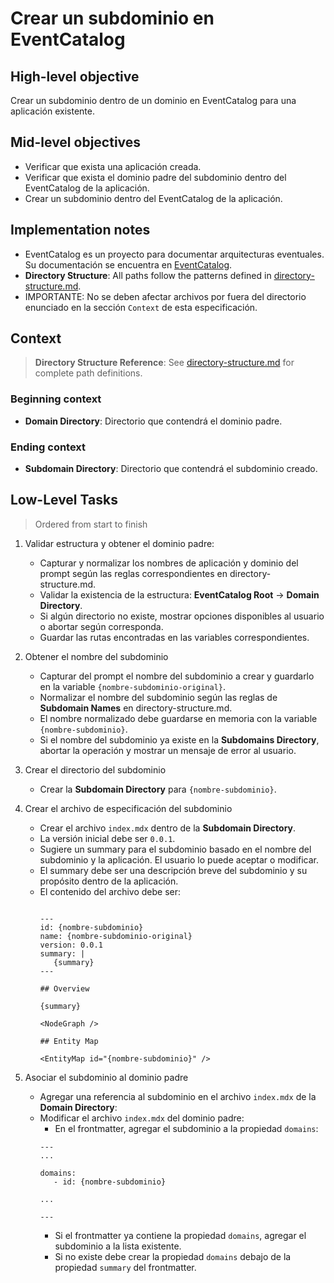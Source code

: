 # Crear un subdominio en EventCatalog

## High-level objective

Crear un subdominio dentro de un dominio en EventCatalog para una aplicación existente.

## Mid-level objectives
- Verificar que exista una aplicación creada.
- Verificar que exista el dominio padre del subdominio dentro del EventCatalog de la aplicación.
- Crear un subdominio dentro del EventCatalog de la aplicación.

## Implementation notes

- EventCatalog es un proyecto para documentar arquitecturas eventuales. Su documentación se encuentra en [EventCatalog](https://github.com/Sinco/Cosmos.EventCatalog).
- **Directory Structure**: All paths follow the patterns defined in [directory-structure.md](./directory-structure.md).
- IMPORTANTE: No se deben afectar archivos por fuera del directorio enunciado en la sección `Context` de esta especificación.

## Context

> **Directory Structure Reference**: See [directory-structure.md](./directory-structure.md) for complete path definitions.

### Beginning context

- **Domain Directory**: Directorio que contendrá el dominio padre.

### Ending context

- **Subdomain Directory**: Directorio que contendrá el subdominio creado.

## Low-Level Tasks
> Ordered from start to finish

1. Validar estructura y obtener el dominio padre:
   - Capturar y normalizar los nombres de aplicación y dominio del prompt según las reglas correspondientes en directory-structure.md.
   - Validar la existencia de la estructura: **EventCatalog Root** → **Domain Directory**.
   - Si algún directorio no existe, mostrar opciones disponibles al usuario o abortar según corresponda.
   - Guardar las rutas encontradas en las variables correspondientes.
   

2. Obtener el nombre del subdominio
   - Capturar del prompt el nombre del subdominio a crear y guardarlo en la variable `{nombre-subdominio-original}`.
   - Normalizar el nombre del subdominio según las reglas de **Subdomain Names** en directory-structure.md.
   - El nombre normalizado debe guardarse en memoria con la variable `{nombre-subdominio}`.
   - Si el nombre del subdominio ya existe en la **Subdomains Directory**, abortar la operación y mostrar un mensaje de error al usuario.
3. Crear el directorio del subdominio
   - Crear la **Subdomain Directory** para `{nombre-subdominio}`.

4. Crear el archivo de especificación del subdominio
   - Crear el archivo `index.mdx` dentro de la **Subdomain Directory**.
   - La versión inicial debe ser `0.0.1`.
   - Sugiere un summary para el subdominio basado en el nombre del subdominio y la aplicación. El usuario lo puede aceptar o modificar.
   - El summary debe ser una descripción breve del subdominio y su propósito dentro de la aplicación.
   - El contenido del archivo debe ser:
      ```mdx

      ---
      id: {nombre-subdominio}
      name: {nombre-subdominio-original}
      version: 0.0.1
      summary: |
         {summary}   
      ---

      ## Overview

      {summary}

      <NodeGraph />

      ## Entity Map

      <EntityMap id="{nombre-subdominio}" />

      ```
5. Asociar el subdominio al dominio padre
   - Agregar una referencia al subdominio en el archivo `index.mdx` de la **Domain Directory**:
   - Modificar el archivo `index.mdx` del dominio padre:
     - En el frontmatter, agregar el subdominio a la propiedad `domains`:
      ```mdx
      ---
      ...

      domains:
         - id: {nombre-subdominio}

      ...

      ---
      ```
      - Si el frontmatter ya contiene la propiedad `domains`, agregar el subdominio a la lista existente.
      - Si no existe debe crear la propiedad `domains` debajo de la propiedad `summary` del frontmatter.




